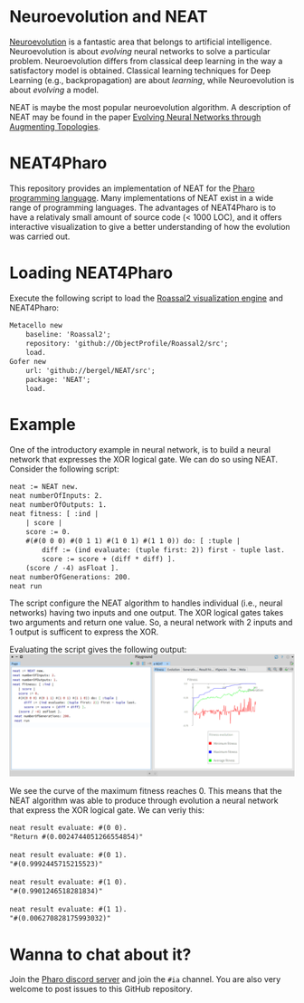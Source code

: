 # Neuroevolution and NEAT

[Neuroevolution](https://en.wikipedia.org/wiki/Neuroevolution) is a fantastic area that belongs to artificial intelligence. Neuroevolution is about _evolving_ neural networks to solve a particular problem. Neuroevolution differs from classical deep learning in the way a satisfactory model is obtained. Classical learning techniques for Deep Learning (e.g., backpropagation) are about _learning_, while Neuroevolution is about _evolving_ a model. 

NEAT is maybe the most popular neuroevolution algorithm. A description of NEAT may be found in the paper [Evolving Neural Networks through Augmenting Topologies](http://nn.cs.utexas.edu/downloads/papers/stanley.ec02.pdf).

# NEAT4Pharo

This repository provides an implementation of NEAT for the [Pharo programming language](http://pharo.org). Many implementations of NEAT exist in a wide range of programming languages. The advantages of NEAT4Pharo is to have a relativaly small amount of source code (< 1000 LOC), and it offers interactive visualization to give a better understanding of how the evolution was carried out. 

# Loading NEAT4Pharo

Execute the following script to load the [Roassal2 visualization engine](https://github.com/ObjectProfile/Roassal2) and NEAT4Pharo:

```Smalltalk
Metacello new
    baseline: 'Roassal2';
    repository: 'github://ObjectProfile/Roassal2/src';
    load.
Gofer new
    url: 'github://bergel/NEAT/src';
    package: 'NEAT';
    load.
```

# Example

One of the introductory example in neural network, is to build a neural network that expresses the XOR logical gate. We can do so using NEAT. Consider the following script:

```Smalltalk
neat := NEAT new.
neat numberOfInputs: 2.
neat numberOfOutputs: 1.
neat fitness: [ :ind | 
	| score |
	score := 0.
	#(#(0 0 0) #(0 1 1) #(1 0 1) #(1 1 0)) do: [ :tuple |
		diff := (ind evaluate: (tuple first: 2)) first - tuple last.
		score := score + (diff * diff) ]. 
	(score / -4) asFloat ].
neat numberOfGenerations: 200.
neat run
```

The script configure the NEAT algorithm to handles individual (i.e., neural networks) having two inputs and one output. The XOR logical gates takes two arguments and return one value. So, a neural network with 2 inputs and 1 output is sufficent to express the XOR.

Evaluating the script gives the following output:
![alt text](images/XOR-example3.png)

We see the curve of the maximum fitness reaches 0. This means that the NEAT algorithm was able to produce through evolution a neural network that express the XOR logical gate. We can veriy this:

```Smalltalk
neat result evaluate: #(0 0).
"Return #(0.0024744051266554854)"

neat result evaluate: #(0 1).
"#(0.9992445715215523)"

neat result evaluate: #(1 0).
"#(0.9901246518281834)"

neat result evaluate: #(1 1).
"#(0.006270828175993032)"
```


# Wanna to chat about it? 

Join the [Pharo discord server](http://pharo.org/community) and join the `#ia` channel. You are also very welcome to post issues to this GitHub repository.



